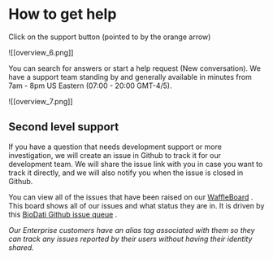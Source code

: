 # How to get help

Click on the support button (pointed to by the orange arrow)

![[overview_6.png]]

   You can search for answers or start a help request (New conversation). We have a support team standing by and generally available in minutes from 7am - 8pm US Eastern (07:00 - 20:00 GMT-4/5).

![[overview_7.png]]

  ## Second level support
If you have a question that needs development support or more investigation, we will create an issue in Github to track it for our development team. We will share the issue link with you in case you want to track it directly, and we will also notify you when the issue is closed in Github.

You can view all of the issues that have been raised on our  [WaffleBoard](https://waffle.io/biodati/support)  . This board shows all of our issues and what status they are in. It is driven by this  [BioDati Github issue queue](https://github.com/biodati/support/issues)  .

*Our Enterprise customers have an alias tag associated with them so they can track any issues reported by their users without having their identity shared.*
